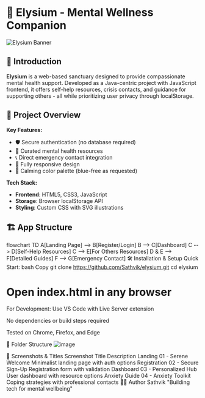 # 🌿 Elysium - Mental Wellness Companion

![Elysium Banner](https://via.placeholder.com/1200x400/6c5ce7/ffffff?text=Elysium+Mental+Health) <!-- Replace with actual banner -->

## 📖 Introduction
**Elysium** is a web-based sanctuary designed to provide compassionate mental health support. Developed as a Java-centric project with JavaScript frontend, it offers self-help resources, crisis contacts, and guidance for supporting others - all while prioritizing user privacy through localStorage.

## 🌟 Project Overview
**Key Features:**
- 🛡️ Secure authentication (no database required)
- 🧠 Curated mental health resources
- 📞 Direct emergency contact integration
- 📱 Fully responsive design
- 🌈 Calming color palette (blue-free as requested)

**Tech Stack:**
- **Frontend**: HTML5, CSS3, JavaScript
- **Storage**: Browser localStorage API
- **Styling**: Custom CSS with SVG illustrations

## 🏗️ App Structure
flowchart TD
    A[Landing Page] --> B[Register/Login]
    B --> C[Dashboard]
    C --> D[Self-Help Resources]
    C --> E[For Others Resources]
    D & E --> F[Detailed Guides]
    F --> G[Emergency Contact]
🛠️ Installation & Setup
Quick Start:
bash
Copy
git clone https://github.com/Sathvik/elysium.git
cd elysium
# Open index.html in any browser
For Development:
Use VS Code with Live Server extension

No dependencies or build steps required

Tested on Chrome, Firefox, and Edge

📂 Folder Structure
![image](https://github.com/user-attachments/assets/5a93e594-026b-498c-a710-4fe0a4688c29)

📸 Screenshots & Titles
Screenshot	Title	Description
Landing	01 - Serene Welcome	Minimalist landing page with auth options
Registration	02 - Secure Sign-Up	Registration form with validation
Dashboard	03 - Personalized Hub	User dashboard with resource options
Anxiety Guide	04 - Anxiety Toolkit	Coping strategies with professional contacts
👨‍💻 Author
Sathvik
"Building tech for mental wellbeing"
